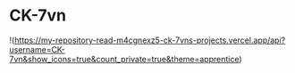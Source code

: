 # CK-7vn

!(https://my-repository-read-m4cgnexz5-ck-7vns-projects.vercel.app/api?username=CK-7vn&show_icons=true&count_private=true&theme=apprentice)
